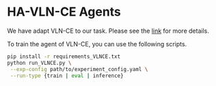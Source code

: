 # HA-VLN-CE Agents

We have adapt VLN-CE to our task. Please see the [link](https://github.com/jacobkrantz/VLN-CE/) for more details.


 To train the agent of VLN-CE, you can use the following scripts.
 ```bash
 pip install -r requirements_VLNCE.txt
 python run_VLNCE.py \
  --exp-config path/to/experiment_config.yaml \
  --run-type {train | eval | inference}
 ```
